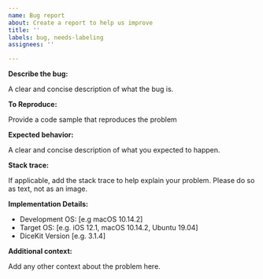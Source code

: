 ```yaml
---
name: Bug report
about: Create a report to help us improve
title: ''
labels: bug, needs-labeling
assignees: ''

---
```


**Describe the bug:**

A clear and concise description of what the bug is.

**To Reproduce:**

Provide a code sample that reproduces the problem

**Expected behavior:**

A clear and concise description of what you expected to happen.

**Stack trace:**

If applicable, add the stack trace to help explain your problem. Please do so as text, not as an image.

**Implementation Details:**
 - Development OS: [e.g macOS 10.14.2]
 - Target OS: [e.g. iOS 12.1, macOS 10.14.2, Ubuntu 19.04]
 - DiceKit Version [e.g. 3.1.4]

**Additional context:**

Add any other context about the problem here.
